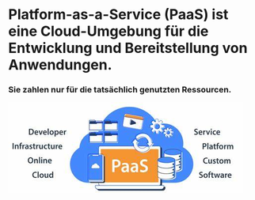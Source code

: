 # Platform-as-a-Service (PaaS) ist eine Cloud-Umgebung für die Entwicklung und Bereitstellung von Anwendungen. 

### Sie zahlen nur für die tatsächlich genutzten Ressourcen.

![PaaS](/images/PaaS.png)
